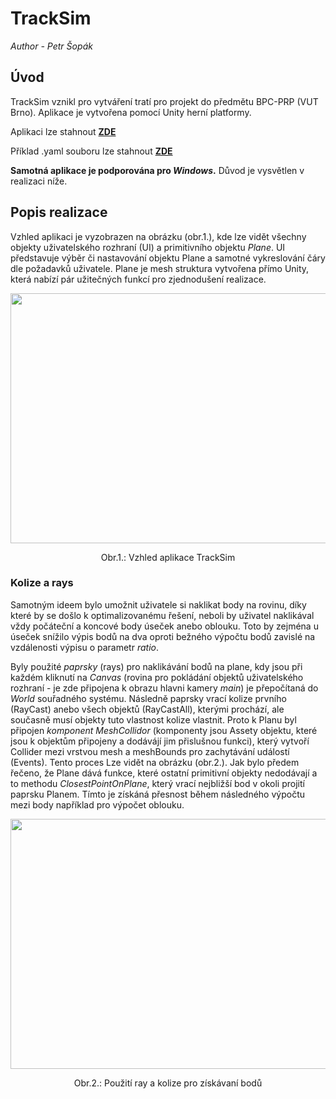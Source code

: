 # TrackSim

*Author - Petr Šopák*

## Úvod
TrackSim vznikl pro vytváření tratí pro projekt do předmětu BPC-PRP (VUT Brno). Aplikace je vytvořena pomocí Unity herní platformy.

Aplikaci lze stahnout **[ZDE](https://drive.google.com/file/d/1BBbptLxssqmlcz7bytOO-2H97Z4qp4ye/view?usp=sharing)**

Příklad .yaml souboru lze stahnout **[ZDE]()**

**Samotná aplikace je podporována pro _Windows_.** Důvod je vysvětlen v realizaci níže.

## Popis realizace

Vzhled aplikaci je vyzobrazen na obrázku (obr.1.), kde lze vidět všechny objekty uživatelského rozhraní (UI) a primitivního objektu *Plane*. UI představuje výběr či nastavování objektu Plane a samotné vykreslování čáry dle požadavků uživatele. Plane je mesh struktura vytvořena přímo Unity, která nabízí pár užitečných funkcí pro zjednodušení realizace.

<div align = "center">
<img width="550" height="400" src="/uploads/1695c35480e635f1b0c9bfe174f6357b/char1.PNG">

Obr.1.: Vzhled aplikace TrackSim
</div>

### Kolize a rays

Samotným ideem bylo umožnit uživatele si naklikat body na rovinu, díky které by se došlo k optimalizovanému řešení, neboli by uživatel naklikával vždy počáteční a koncové body úseček anebo oblouku. Toto by zejména u úseček snížilo výpis bodů na dva oproti bežného výpočtu bodů zavislé na vzdálenosti výpisu o parametr *ratio*.

Byly použité *paprsky* (rays) pro naklikávání bodů na plane, kdy jsou při každém kliknutí na *Canvas* (rovina pro pokládání objektů uživatelského rozhraní - je zde připojena k obrazu hlavni kamery *main*) je přepočítaná do *World* souřadného systému. Následně paprsky vrací kolize prvního (RayCast) anebo všech objektů (RayCastAll), kterými prochází, ale současně musí objekty tuto vlastnost kolize vlastnit. Proto k Planu byl připojen *komponent MeshCollidor* (komponenty jsou Assety objektu, které jsou k objektům připojeny a dodávájí jim přislušnou funkci), který vytvoří Collider mezi vrstvou mesh a meshBounds pro zachytávání událostí (Events). Tento proces Lze vidět na obrázku (obr.2.). Jak bylo předem řečeno, že Plane dává funkce, které ostatní primitivní objekty nedodávají a to methodu *ClosestPointOnPlane*, který vrací nejbližší bod v okoli projití paprsku Planem. Tímto je získáná přesnost během následného výpočtu mezi body například pro výpočet oblouku.

<div align = "center">
<img width="550" height="400" src="/uploads/1695c35480e635f1b0c9bfe174f6357b/char1.PNG">

Obr.2.: Použití ray a kolize pro získávaní bodů
</div>

